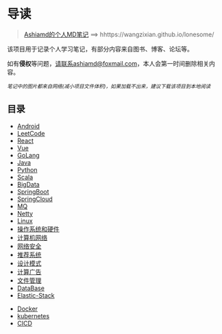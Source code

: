 #  导读

> [Ashiamd的个人MD笔记](hhttps://wangzixian.github.io/lonesome/) ==> hhttps://wangzixian.github.io/lonesome/

该项目用于记录个人学习笔记，有部分内容来自图书、博客、论坛等。

如有**侵权**等问题，请联系ashiamd@foxmail.com，本人会第一时间删除相关内容。

*<small>笔记中的图片都来自网络(减小项目文件体积)，如果加载不出来，建议下载该项目到本地阅读</small>*

## 目录

* [Android](hhttps://wangzixian.github.io/lonesome/#/study/Android/README.md)
* [LeetCode](hhttps://wangzixian.github.io/lonesome/#/study/LeetCode_Study/README.md)
* [React](hhttps://wangzixian.github.io/lonesome/#/study/React/README.md)
* [Vue](hhttps://wangzixian.github.io/lonesome/#/study/Vue/README.md)
* [GoLang](hhttps://wangzixian.github.io/lonesome/#/study/GoLang/README.md)
* [Java](hhttps://wangzixian.github.io/lonesome/#/study/Java/README.md)
* [Python](hhttps://wangzixian.github.io/lonesome/#/study/Python/README.md)
* [Scala](hhttps://wangzixian.github.io/lonesome/#/study/Scala/README.md)
* [BigData](hhttps://wangzixian.github.io/lonesome/#/study/BigData/README.md)
* [SpringBoot](hhttps://wangzixian.github.io/lonesome/#/study/SpringBoot/README.md)
* [SpringCloud](hhttps://wangzixian.github.io/lonesome/#/study/SpringCloud/README.md)
* [MQ](hhttps://wangzixian.github.io/lonesome/#/study/MQ/README.md)
* [Netty](hhttps://wangzixian.github.io/lonesome/#/study/Netty/README.md)
* [Linux](hhttps://wangzixian.github.io/lonesome/#/study/Linux/README.md)
* [操作系统和硬件](hhttps://wangzixian.github.io/lonesome/#/study/操作系统和硬件/README)
* [计算机网络](hhttps://wangzixian.github.io/lonesome/#/study/计算机网络/README.md)
* [网络安全](hhttps://wangzixian.github.io/lonesome/#/study/网络安全/README.md)
* [推荐系统](hhttps://wangzixian.github.io/lonesome/#/study/推荐系统/README.md)
* [设计模式](hhttps://wangzixian.github.io/lonesome/#/study/设计模式/README.md)
* [计算广告](hhttps://wangzixian.github.io/lonesome/#/study/计算广告/README.md)
* [文件管理](hhttps://wangzixian.github.io/lonesome/#/study/文件管理/README.md)
* [DataBase](hhttps://wangzixian.github.io/lonesome/#/study/DataBase/README.md)
* [Elastic-Stack](hhttps://wangzixian.github.io/lonesome/#/study/Elastic-Stack/README.md)

+ [Docker](hhttps://wangzixian.github.io/lonesome/#/study/Docker/README.md)
+ [kubernetes](hhttps://wangzixian.github.io/lonesome/#/study/kubernetes/README.md)
+ [CICD](hhttps://wangzixian.github.io/lonesome/#/study/CICD/README.md)